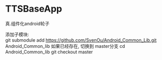 # TTSBaseApp
真.组件化android轮子   

添加子模块:   
git submodule add https://github.com/SvenOu/Android_Common_Lib.git Android_Common_lib 
如果已经存在, 切换到 master分支
cd Android_Common_lib 
git checkout master
